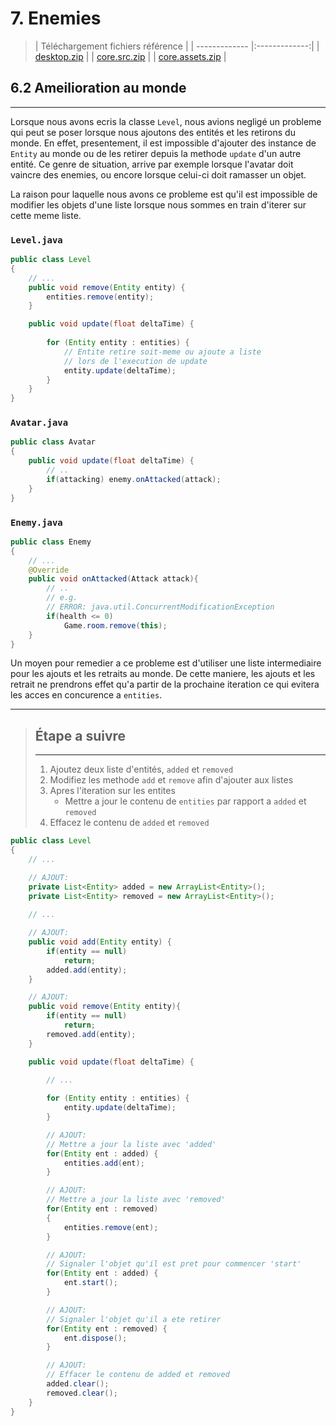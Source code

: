 # 7. Enemies

> | Téléchargement fichiers référence |
> | ------------- |:-------------:|
> | <a href="./resources/part-level-collision/desktop.zip" download>desktop.zip</a> |
> | <a href="./resources/part-level-collision/core.src.zip" download>core.src.zip</a> |
> | <a href="./resources/part-level-collision/core.assets.zip" download>core.assets.zip</a> |

## 6.2 Ameilioration au monde
---
Lorsque nous avons ecris la classe `Level`, nous avions negligé un probleme qui peut se poser lorsque nous ajoutons des entités et les retirons du monde. En effet, presentement, il est impossible d'ajouter des instance de `Entity` au monde ou de les retirer depuis la methode `update` d'un autre entité. Ce genre de situation, arrive par exemple lorsque l'avatar doit vaincre des enemies, ou encore lorsque celui-ci doit ramasser un objet. 

La raison pour laquelle nous avons ce probleme est qu'il est impossible de modifier les objets d'une liste lorsque nous sommes en train d'iterer sur cette meme liste.

### ```Level.java```
```java
public class Level
{
    // ...
    public void remove(Entity entity) {
        entities.remove(entity);
    }

    public void update(float deltaTime) {
        
        for (Entity entity : entities) {
            // Entite retire soit-meme ou ajoute a liste 
            // lors de l'execution de update
            entity.update(deltaTime);
        }
    }
}
```

### ```Avatar.java```
```java
public class Avatar
{
    public void update(float deltaTime) {
        // ..
        if(attacking) enemy.onAttacked(attack);
    }
}
```

### ```Enemy.java```
```java
public class Enemy
{
    // ...    
    @Override
    public void onAttacked(Attack attack){
        // ..
        // e.g.
        // ERROR: java.util.ConcurrentModificationException
        if(health <= 0)
            Game.room.remove(this);        
    }
}
```

Un moyen pour remedier a ce probleme est d'utiliser une liste intermediaire pour les ajouts et les retraits au monde. De cette maniere, les ajouts et les retrait ne prendrons effet qu'a partir de la prochaine iteration ce qui evitera les acces en concurence a `entities`.

---

> ## Étape a suivre
> ---
> 1. Ajoutez deux liste d'entités, `added` et `removed`
> 2. Modifiez les methode `add` et `remove` afin d'ajouter aux listes
> 3. Apres l'iteration sur les entites
>     * Mettre a jour le contenu de `entities` par rapport a `added` et `removed`
> 4. Effacez le contenu de `added` et `removed`

```java
public class Level
{
    // ...

    // AJOUT:
    private List<Entity> added = new ArrayList<Entity>();
    private List<Entity> removed = new ArrayList<Entity>();
    
    // ...

    // AJOUT:
    public void add(Entity entity) {
        if(entity == null)
            return;
        added.add(entity);
    }

    // AJOUT:
    public void remove(Entity entity){
        if(entity == null)
            return;
        removed.add(entity);
    }

    public void update(float deltaTime) {
        
        // ...

        for (Entity entity : entities) {
            entity.update(deltaTime);
        }

        // AJOUT:
        // Mettre a jour la liste avec 'added'
        for(Entity ent : added) {
            entities.add(ent);
        }

        // AJOUT:
        // Mettre a jour la liste avec 'removed'
        for(Entity ent : removed)
        {
            entities.remove(ent);
        }

        // AJOUT:
        // Signaler l'objet qu'il est pret pour commencer 'start'
        for(Entity ent : added) {
            ent.start();
        }

        // AJOUT:
        // Signaler l'objet qu'il a ete retirer
        for(Entity ent : removed) {
            ent.dispose();
        }

        // AJOUT:
        // Effacer le contenu de added et removed
        added.clear();
        removed.clear();
    }
}
```